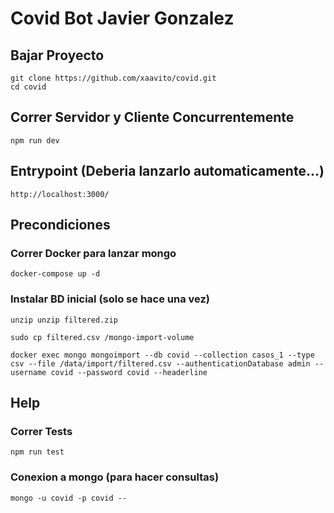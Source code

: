 # Covid Bot Javier Gonzalez

## Bajar Proyecto
```
git clone https://github.com/xaavito/covid.git
cd covid
```

## Correr Servidor y Cliente Concurrentemente
```
npm run dev
```

## Entrypoint (Deberia lanzarlo automaticamente...)
```
http://localhost:3000/
```

## Precondiciones 

### Correr Docker para lanzar mongo
```
docker-compose up -d
```

### Instalar BD inicial (solo se hace una vez)

```
unzip unzip filtered.zip

sudo cp filtered.csv /mongo-import-volume

docker exec mongo mongoimport --db covid --collection casos_1 --type csv --file /data/import/filtered.csv --authenticationDatabase admin --username covid --password covid --headerline
```

## Help

### Correr Tests
```
npm run test
```

### Conexion a mongo (para hacer consultas)
```
mongo -u covid -p covid --
```

